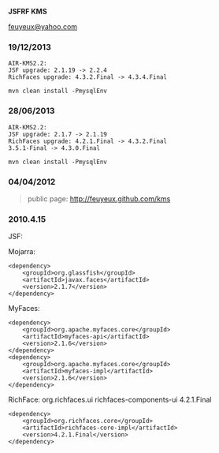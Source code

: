 **JSFRF KMS**

feuyeux@yahoo.com

### 19/12/2013 ###
	AIR-KMS2.2:
	JSF upgrade: 2.1.19 -> 2.2.4
	RichFaces upgrade: 4.3.2.Final -> 4.3.4.Final

	mvn clean install -PmysqlEnv

### 28/06/2013 ###
	AIR-KMS2.2:
	JSF upgrade: 2.1.7 -> 2.1.19
	RichFaces upgrade: 4.2.1.Final -> 4.3.2.Final
	3.5.1-Final -> 4.3.0.Final 
	
	mvn clean install -PmysqlEnv

### 04/04/2012 ###

> public page: http://feuyeux.github.com/kms

### 2010.4.15 ###
JSF:

Mojarra:

	<dependency>
		<groupId>org.glassfish</groupId>
		<artifactId>javax.faces</artifactId>
		<version>2.1.7</version>
	</dependency>

MyFaces:

	<dependency>
		<groupId>org.apache.myfaces.core</groupId>
		<artifactId>myfaces-api</artifactId>
		<version>2.1.6</version>
	</dependency>
	<dependency>
		<groupId>org.apache.myfaces.core</groupId>
		<artifactId>myfaces-impl</artifactId>
		<version>2.1.6</version>
	</dependency>

RichFace:
	<dependency>
		<groupId>org.richfaces.ui</groupId>
		<artifactId>richfaces-components-ui</artifactId>
		<version>4.2.1.Final</version>
	</dependency>
	
	<dependency>
		<groupId>org.richfaces.core</groupId>
		<artifactId>richfaces-core-impl</artifactId>
		<version>4.2.1.Final</version>
	</dependency>